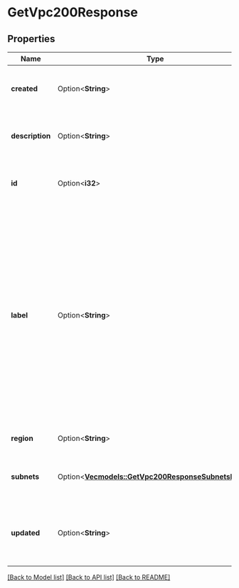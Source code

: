 # GetVpc200Response

## Properties

Name | Type | Description | Notes
------------ | ------------- | ------------- | -------------
**created** | Option<**String**> | __Filterable__, __Read-only__ The date-time of VPC creation. | [optional][readonly]
**description** | Option<**String**> | A written description to help distinguish the VPC. | [optional][default to ]
**id** | Option<**i32**> | __Filterable__, __Read-only__ The unique ID of the VPC. | [optional][readonly]
**label** | Option<**String**> | __Filterable__ The VPC's label, for display purposes only.  - Needs to be unique among the Account's VPCs. - Can only contain ASCII letters, numbers, and hyphens (`-`). You can't use two consecutive hyphens (`--`). | [optional]
**region** | Option<**String**> | __Filterable__ The Region for the VPC. | [optional]
**subnets** | Option<[**Vec<models::GetVpc200ResponseSubnetsInner>**](get_vpc_200_response_subnets_inner.md)> | A list of subnets associated with the VPC. | [optional]
**updated** | Option<**String**> | __Filterable__, __Read-only__ The date-time of the most recent VPC update. | [optional][readonly]

[[Back to Model list]](../README.md#documentation-for-models) [[Back to API list]](../README.md#documentation-for-api-endpoints) [[Back to README]](../README.md)


